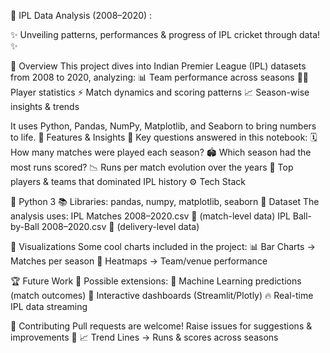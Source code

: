 🏏 IPL Data Analysis (2008–2020) : 

✨ Unveiling patterns, performances & progress of IPL cricket through data! ✨

📖 Overview
This project dives into Indian Premier League (IPL) datasets from 2008 to 2020, analyzing:
📊 Team performance across seasons
👨‍💻 Player statistics
⚡ Match dynamics and scoring patterns
📈 Season-wise insights & trends


It uses Python, Pandas, NumPy, Matplotlib, and Seaborn to bring numbers to life.
🚀 Features & Insights
🔎 Key questions answered in this notebook:
🗓️ How many matches were played each season?
🏟️ Which season had the most runs scored?
📉 Runs per match evolution over the years
👑 Top players & teams that dominated IPL history
⚙️ Tech Stack


🐍 Python 3
📚 Libraries: pandas, numpy, matplotlib, seaborn
📂 Dataset
The analysis uses:
IPL Matches 2008–2020.csv 📝 (match-level data)
IPL Ball-by-Ball 2008–2020.csv 🎯 (delivery-level data)


🎨 Visualizations
Some cool charts included in the project:
📊 Bar Charts → Matches per season
🎨 Heatmaps → Team/venue performance


🏆 Future Work
🔮 Possible extensions:
🧠 Machine Learning predictions (match outcomes)
📌 Interactive dashboards (Streamlit/Plotly)
🔥 Real-time IPL data streaming


🤝 Contributing
Pull requests are welcome! Raise issues for suggestions & improvements 🙌
📈 Trend Lines → Runs & scores across seasons
